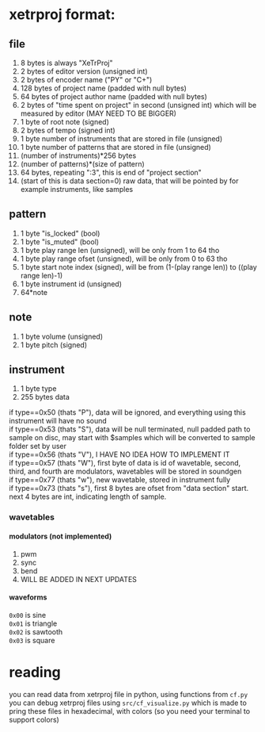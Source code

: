 # xetrproj format:
## file
1. 8 bytes is always "XeTrProj"
2. 2 bytes of editor version (unsigned int)
3. 2 bytes of encoder name ("PY" or "C+")
4. 128 bytes of project name (padded with null bytes)
5. 64 bytes of project author name (padded with null bytes)
6. 2 bytes of "time spent on project" in second (unsigned int) which will be measured by editor (MAY NEED TO BE BIGGER)
7. 1 byte of root note (signed)
8. 2 bytes of tempo (signed int)
9. 1 byte number of instruments that are stored in file (unsigned)
10. 1 byte number of patterns that are stored in file (unsigned)
11. (number of instruments)*256 bytes
12. (number of patterns)*(size of pattern)
13. 64 bytes, repeating ":3", <!-- dont even ask why, im writing this at 2 am-->this is end of "project section"
14. (start of this is data section=0) raw data, that will be pointed by for example instruments, like samples

## pattern
1. 1 byte "is_locked" (bool)
2. 1 byte "is_muted" (bool)
3. 1 byte play range len (unsigned), will be only from 1 to 64 tho
4. 1 byte play range ofset (unsigned), will be only from 0 to 63 tho
5. 1 byte start note index (signed), will be from (1-(play range len)) to ((play range len)-1)
6. 1 byte instrument id (unsigned)
7. 64*note

## note
1. 1 byte volume (unsigned)
2. 1 byte pitch (signed)

## instrument
1. 1 byte type
2. 255 bytes data

if type==0x50 (thats "P"), data will be ignored, and everything using this instrument will have no sound</br>
if type==0x53 (thats "S"), data will be null terminated, null padded path to sample on disc, may start with $samples which will be converted to sample folder set by user</br>
if type==0x56 (thats "V"), I HAVE NO IDEA HOW TO IMPLEMENT IT</br>
if type==0x57 (thats "W"), first byte of data is id of wavetable, second, third, and fourth are modulators, wavetables will be stored in soundgen</br>
if type==0x77 (thats "w"), new wavetable, stored in instrument fully</br>
if type==0x73 (thats "s"), first 8 bytes are ofset from "data section" start. next 4 bytes are int, indicating length of sample.</br>

### wavetables
#### modulators (not implemented)
1. pwm
2. sync
3. bend
4. WILL BE ADDED IN NEXT UPDATES

#### waveforms
`0x00` is sine</br>
`0x01` is triangle</br>
`0x02` is sawtooth</br>
`0x03` is square</br>

# reading
you can read data from xetrproj file in python, using functions from `cf.py`</br>
you can debug xetrproj files using `src/cf_visualize.py` which is made to pring these files in hexadecimal, with colors (so you need your terminal to support colors)</br>
